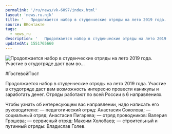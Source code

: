 ```yaml
---
permalink: '/ru/news/vk-6097/index.html'
layout: 'news.ru.njk'
title: '   Продолжается набор в студенческие отряды на лето 2019 года. Участие в студотряде даст вам во…'
source: ВКонтакте
tags:
  - news_ru
description: '   Продолжается набор в студенческие отряды на лето 2019 года. Участие в студотряде даст вам во…'
updatedAt: 1551765660
---
```

![   Продолжается набор в студенческие отряды на лето 2019 года. Участие в студотряде даст вам во…](https://sun9-2.userapi.com/impf/c849036/v849036242/1455dc/zpxpCoNnrXs.jpg?size=1280x853&quality=96&sign=b33c1654e9209d4895278969e177568b&c_uniq_tag=7v633cpIuOTUWNpOBcXtrB-zUxlLmNSpXz4NmAoLdAo&type=album)

#ГостевойПост

Продолжается набор в студенческие отряды на лето 2019 года. Участие в студотряде даст вам возможность интересно провести каникулы и заработать денег. Отряды работают по всей России в 6 направлениях.

Чтобы узнать об интересующем вас направлении, надо написать его руководителю:
— педагогический отряд: Анастасия Соколова;
— социальный отряд: Анастасия Пигарева;
— отряд проводников: Валерия Грошева;
— сервисный отряд: Максим Холобаев;
— строительный и путинный отряды: Владислав Голев.
